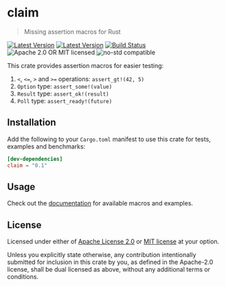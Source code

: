 # claim

> Missing assertion macros for Rust

[![Latest Version](https://img.shields.io/crates/v/claim.svg)](https://crates.io/crates/claim)
[![Latest Version](https://docs.rs/claim/badge.svg)](https://docs.rs/claim)
[![Build Status](https://github.com/svartalf/rust-claim/workflows/Continuous%20integration/badge.svg)](https://github.com/svartalf/rust-claim/actions)
![Apache 2.0 OR MIT licensed](https://img.shields.io/badge/license-Apache2.0%2FMIT-blue.svg)
![no-std compatible](https://img.shields.io/badge/no--std-compatible-brightgreen)

This crate provides assertion macros for easier testing:

1. `<`, `<=`, `>` and `>=` operations: `assert_gt!(42, 5)`
2. `Option` type: `assert_some!(value)`
2. `Result` type: `assert_ok!(result)`
2. `Poll` type: `assert_ready!(future)`

## Installation

Add the following to your `Cargo.toml` manifest
to use this crate for tests, examples and benchmarks:

```toml
[dev-dependencies]
claim = "0.1"
```

## Usage

Check out the [documentation](https://docs.rs/claim) for available macros and examples.

## License

Licensed under either of [Apache License 2.0](https://github.com/svartalf/rust-claim/blob/master/LICENSE-APACHE)
or [MIT license](https://github.com/svartalf/rust-claim/blob/master/LICENSE-MIT) at your option.

Unless you explicitly state otherwise, any contribution intentionally submitted for inclusion in this crate by you,
as defined in the Apache-2.0 license, shall be dual licensed as above, without any additional terms or conditions.
